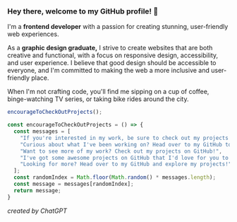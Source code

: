 ### Hey there, welcome to my GitHub profile! 👋

I'm a **frontend developer** with a passion for creating stunning, user-friendly web experiences. 

As a **graphic design graduate,** I strive to create websites that are both creative and functional, with a focus on responsive design, accessibility, and user experience. I believe that good design should be accessible to everyone, and I'm committed to making the web a more inclusive and user-friendly place. 

When I'm not crafting code, you'll find me sipping on a cup of coffee, binge-watching TV series, or taking bike rides around the city.

```javascript
encourageToCheckOutProjects();

const encourageToCheckOutProjects = () => {
  const messages = [
    "If you're interested in my work, be sure to check out my projects on GitHub!",
    "Curious about what I've been working on? Head over to my GitHub to see my latest projects!",
    "Want to see more of my work? Check out my projects on GitHub!",
    "I've got some awesome projects on GitHub that I'd love for you to check out!",
    "Looking for more? Head over to my GitHub and explore my projects!"
  ];
  const randomIndex = Math.floor(Math.random() * messages.length);
  const message = messages[randomIndex];
  return message;
}
```

_created by ChatGPT_

